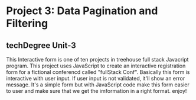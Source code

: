# Project 3: Data Pagination and Filtering 
## techDegree Unit-3

This Interactive form is one of ten projects in treehouse full stack Javacript program. This project uses JavaScript to create an interactive registration form for a fictional conferencd called "fullStack Conf". Basically this form is interactive with user input. If user input is not validated, it'll show an error message. It's a simple form but with JavaScript code make this form easier to user and make sure that we get the imformation in a right format. enjoy! 